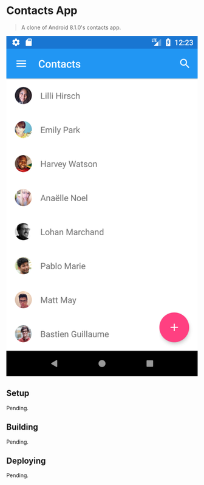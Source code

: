 # Contacts App
> A clone of Android 8.1.0's contacts app.

![Screenshot](./docs/assets/screenshot-1.png)

## Setup
Pending.

## Building
Pending.

## Deploying
Pending.
